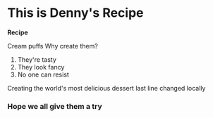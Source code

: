 
# This is Denny's Recipe

**Recipe**

Cream puffs
Why create them?
1. They're tasty
2. They look fancy
3. No one can resist

Creating the world's most delicious dessert
last line changed locally

### Hope we all give them a try

